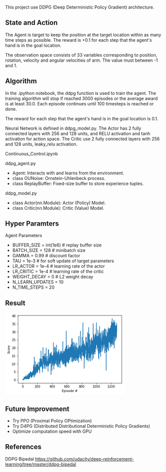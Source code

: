 
[image1]: ./result.png "ResultPlot"

This project use DDPG (Deep Deterministic Policy Gradient) architecture.

## State and Action
The Agent is target to keep the position at the target location within as many time steps as possible. The reward is +0.1 for each step that the agent's hand is in the goal location.

The observation space consists of 33 variables corresponding to position, rotation, velocity and angular velocities of arm. The value must between -1 and 1.

## Algorithm

In the .ipython notebook, the ddpg function is used to train the agent. The training algorithm will stop if reached 3000 episodes or the average award is at least 30.0. Each episode continues until 100 timesteps is reached or done.

The reward for each step that the agent's hand is in the goal location is 0.1.

Neural Network is defined in ddpg_model.py. The Actor has 2 fully connected layers with 256 and 128 units, and RELU activation and tanh activation for action space. The Critic use 2 fully connected layers with 256 and 128 units, leaky_relu activation.

Continuous_Control.ipynb

ddpg_agent.py

- Agent: Interacts with and learns from the environment.
- class OUNoise: Ornstein-Uhlenbeck process.
- class ReplayBuffer: Fixed-size buffer to store experience tuples.

ddpg_model.py

- class Actor(nn.Module): Actor (Policy) Model. 
- class Critic(nn.Module): Critic (Value) Model.

## Hyper Paramters

Agent Parameters

- BUFFER_SIZE = int(1e6)  # replay buffer size
- BATCH_SIZE = 128        # minibatch size
- GAMMA = 0.99            # discount factor
- TAU = 1e-3              # for soft update of target parameters
- LR_ACTOR = 1e-4         # learning rate of the actor 
- LR_CRITIC = 1e-4        # learning rate of the critic
- WEIGHT_DECAY = 0        # L2 weight decay
- N_LEARN_UPDATES = 10
- N_TIME_STEPS = 20


## Result
![ResultPlot][image1]

## Future Improvement

- Try PPO (Proximal Policy OPtimization)
- Try D4PG (Distributed Distributional Deterministic Policy Gradients)
- Optimize computation speed with GPU 

## References
DDPG Bipedal
https://github.com/udacity/deep-reinforcement-learning/tree/master/ddpg-bipedal